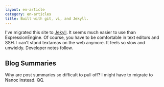 ```yaml
---
layout: en-article
category: en-articles
title: Built with git, vi, and Jekyll.
---
```


I've migrated this site to [Jekyll](https://github.com/mojombo/jekyll). It seems much easier to use than ExpressionEngine. Of course, you have to be comfortable in text editors and SSH. I can't stand textareas on the web anymore. It feels so slow and unwieldy. Developer notes follow.

## Blog Summaries

Why are post summaries so difficult to pull off? I might have to migrate to Nanoc instead. QQ.
